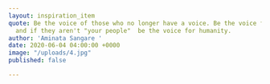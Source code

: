 ```yaml
---
layout: inspiration_item
quote: Be the voice of those who no longer have a voice. Be the voice for your people,
  and if they aren't "your people"  be the voice for humanity.
author: 'Aminata Sangare '
date: 2020-06-04 04:00:00 +0000
image: "/uploads/4.jpg"
published: false

---
```

